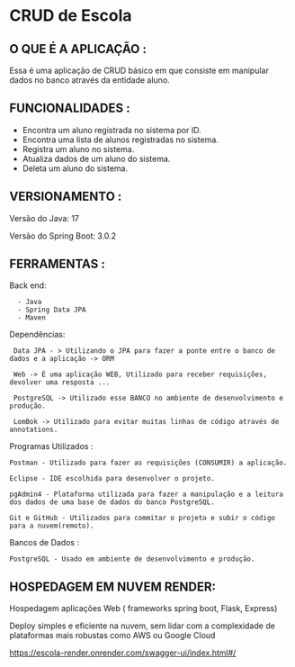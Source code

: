 # CRUD de Escola

## O QUE É A APLICAÇÃO :

Essa é uma aplicação de CRUD básico em que consiste em manipular dados no banco através da entidade aluno.

## FUNCIONALIDADES :

- Encontra um aluno registrada no sistema por ID.
- Encontra uma lista de alunos registradas no sistema.
- Registra um aluno no sistema.
- Atualiza dados de um aluno do sistema.
- Deleta um aluno do sistema.

## VERSIONAMENTO :

Versão do Java: 17

Versão do Spring Boot: 3.0.2

## FERRAMENTAS :

Back end:

      - Java
      - Spring Data JPA
      - Maven

Dependências:

     Data JPA - > Utilizando o JPA para fazer a ponte entre o banco de dados e a aplicação -> ORM

     Web -> É uma aplicação WEB, Utilizado para receber requisições, devolver uma resposta ...

     PostgreSQL -> Utilizado esse BANCO no ambiente de desenvolvimento e produção.

     LomBok -> Utilizado para evitar muitas linhas de código através de annotations.

Programas Utilizados :

    Postman - Utilizado para fazer as requisições (CONSUMIR) a aplicação.
    
    Eclipse - IDE escolhida para desenvolver o projeto.
    
    pgAdmin4 - Plataforma utilizada para fazer a manipulação e a leitura dos dados de uma base de dados do banco PostgreSQL.
    
    Git e GitHub - Utilizados para commitar o projeto e subir o código para a nuvem(remoto).

Bancos de Dados :

    PostgreSQL - Usado em ambiente de desenvolvimento e produção.
    
## HOSPEDAGEM EM NUVEM  RENDER:
Hospedagem aplicações Web ( frameworks spring boot, Flask, Express)

Deploy simples e eficiente na nuvem, sem lidar com a complexidade de plataformas mais robustas como AWS ou Google Cloud

https://escola-render.onrender.com/swagger-ui/index.html#/

